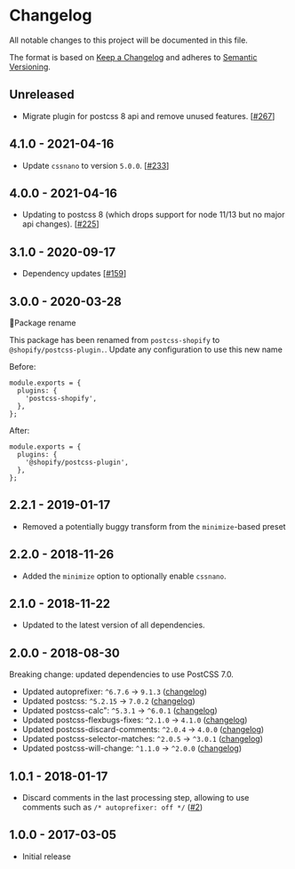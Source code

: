 # Changelog

All notable changes to this project will be documented in this file.

The format is based on [Keep a Changelog](http://keepachangelog.com/en/1.0.0/)
and adheres to [Semantic Versioning](http://semver.org/spec/v2.0.0.html).

## Unreleased

- Migrate plugin for postcss 8 api and remove unused features. [[#267](https://github.com/Shopify/web-configs/pull/267)]

## 4.1.0 - 2021-04-16

- Update `cssnano` to version `5.0.0`. [[#233](https://github.com/Shopify/web-configs/pull/233)]

## 4.0.0 - 2021-04-16

- Updating to postcss 8 (which drops support for node 11/13 but no major api changes). [[#225](https://github.com/Shopify/web-configs/pull/225)]

## 3.1.0 - 2020-09-17

- Dependency updates [[#159](https://github.com/Shopify/web-foundations/pull/159)]

## 3.0.0 - 2020-03-28

🚨Package rename

This package has been renamed from `postcss-shopify` to `@shopify/postcss-plugin.`. Update any configuration to use this new name

Before:

```
module.exports = {
  plugins: {
    'postcss-shopify',
  },
};
```

After:

```
module.exports = {
  plugins: {
    '@shopify/postcss-plugin',
  },
};
```

## 2.2.1 - 2019-01-17

- Removed a potentially buggy transform from the `minimize`-based preset

## 2.2.0 - 2018-11-26

- Added the `minimize` option to optionally enable `cssnano`.

## 2.1.0 - 2018-11-22

- Updated to the latest version of all dependencies.

## 2.0.0 - 2018-08-30

Breaking change: updated dependencies to use PostCSS 7.0.

- Updated autoprefixer: `^6.7.6` -> `9.1.3` ([changelog](https://github.com/postcss/autoprefixer/blob/master/CHANGELOG.md))
- Updated postcss: `^5.2.15` -> `7.0.2` ([changelog](https://github.com/postcss/postcss/blob/master/CHANGELOG.md))
- Updated postcss-calc": `^5.3.1` -> `^6.0.1` ([changelog](https://github.com/postcss/postcss-calc/blob/master/CHANGELOG.md))
- Updated postcss-flexbugs-fixes: `^2.1.0` -> `4.1.0` ([changelog](https://github.com/luisrudge/postcss-flexbugs-fixes/blob/master/CHANGELOG.md))
- Updated postcss-discard-comments: `^2.0.4` -> `4.0.0` ([changelog](https://github.com/cssnano/cssnano/blob/master/packages/postcss-discard-comments/CHANGELOG.md))
- Updated postcss-selector-matches: `^2.0.5` -> `^3.0.1` ([changelog](https://github.com/postcss/postcss-selector-matches/blob/master/CHANGELOG.md))
- Updated postcss-will-change: `^1.1.0` -> `^2.0.0` ([changelog](https://github.com/postcss/postcss-will-change/blob/master/CHANGELOG.md))

## 1.0.1 - 2018-01-17

- Discard comments in the last processing step, allowing to use comments such as `/* autoprefixer: off */` ([#2](https://github.com/Shopify/postcss-shopify/pull/2))

## 1.0.0 - 2017-03-05

- Initial release
